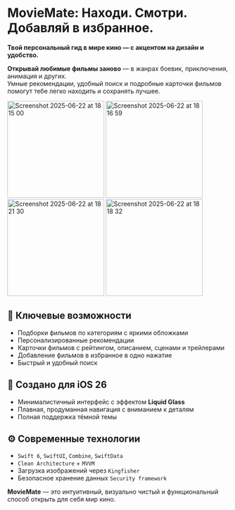 # MovieMate: Находи. Смотри. Добавляй в избранное.

**Твой персональный гид в мире кино — с акцентом на дизайн и удобство.**

**Открывай любимые фильмы заново** — в жанрах боевик, приключения, анимация и других.  
Умные рекомендации, удобный поиск и подробные карточки фильмов помогут тебе легко находить и сохранять лучшее.


<p>
  <img width="220" alt="Screenshot 2025-06-22 at 18 15 00" src="https://github.com/user-attachments/assets/c8c6a92b-63b4-4afd-8b41-ef6ffb9235c7" />
  <img width="220" alt="Screenshot 2025-06-22 at 18 16 59" src="https://github.com/user-attachments/assets/1077e7bc-ae1b-4f39-a677-e461f031945f" />
  <img width="220" alt="Screenshot 2025-06-22 at 18 21 30" src="https://github.com/user-attachments/assets/dafca8b1-4c8f-4cea-854e-6be9585f6508" />
  <img width="220" alt="Screenshot 2025-06-22 at 18 18 32" src="https://github.com/user-attachments/assets/72289d5a-4d6e-4381-9253-4aa9649bfc0f" /> 
</p>


## 🔑 Ключевые возможности
- Подборки фильмов по категориям с яркими обложками  
- Персонализированные рекомендации  
- Карточки фильмов с рейтингом, описанием, сценами и трейлерами  
- Добавление фильмов в избранное в одно нажатие  
- Быстрый и удобный поиск  


## 📱 Создано для iOS 26
- Минималистичный интерфейс с эффектом **Liquid Glass**  
- Плавная, продуманная навигация с вниманием к деталям  
- Полная поддержка тёмной темы  


## ⚙️ Современные технологии
- `Swift 6`, `SwiftUI`, `Combine`, `SwiftData`  
- `Clean Architecture` + `MVVM`  
- Загрузка изображений через `Kingfisher`  
- Безопасное хранение данных `Security framework`  



**MovieMate** — это интуитивный, визуально чистый и функциональный способ открыть для себя мир кино.
